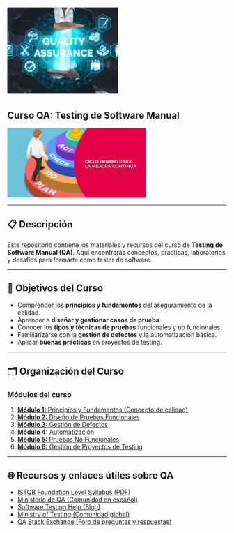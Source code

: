 # ![Logo QA](imagenes/logo_qa.jpeg)

## Curso QA: Testing de Software Manual

![Ciclo Deming](imagenes/ciclo_deming.jpeg)

---

## 📋 Descripción

Este repositorio contiene los materiales y recursos del curso de **Testing de Software Manual (QA)**. Aquí encontrarás conceptos, prácticas, laboratorios y desafíos para formarte como tester de software.

---

## 🎯 Objetivos del Curso

- Comprender los **principios y fundamentos** del aseguramiento de la calidad.
- Aprender a **diseñar y gestionar casos de prueba**.
- Conocer los **tipos y técnicas de pruebas** funcionales y no funcionales.
- Familiarizarse con la **gestión de defectos** y la automatización básica.
- Aplicar **buenas prácticas** en proyectos de testing.

---

## 🗂️ Organización del Curso

### **Módulos del curso**

1. [**Módulo 1:** Principios y Fundamentos (Concepto de calidad)](modulo1_principios_fundamentos.md)
2. [**Módulo 2:** Diseño de Pruebas Funcionales](modulo2_Casos%20de%20prueba.md)
3. [**Módulo 3:** Gestión de Defectos](modulo3_gestion_defectos.md)
4. [**Módulo 4:** Automatización](modulo4_automatizacion.md)
5. [**Módulo 5:** Pruebas No Funcionales](modulo5_pruebas_no_funcionales.md)
6. [**Módulo 6:** Gestión de Proyectos de Testing](modulo6_gestion_proyectos_testing.md)

---

## 🌐 Recursos y enlaces útiles sobre QA

- [ISTQB Foundation Level Syllabus (PDF)](https://www.istqb.org/downloads/send/2-foundation-level-documents/3-foundation-level-syllabus-2018.html)
- [Ministerio de QA (Comunidad en español)](https://www.ministeriodeqa.com/)
- [Software Testing Help (Blog)](https://www.softwaretestinghelp.com/)
- [Ministry of Testing (Comunidad global)](https://www.ministryoftesting.com/)
- [QA Stack Exchange (Foro de preguntas y respuestas)](https://sqa.stackexchange.com/)
